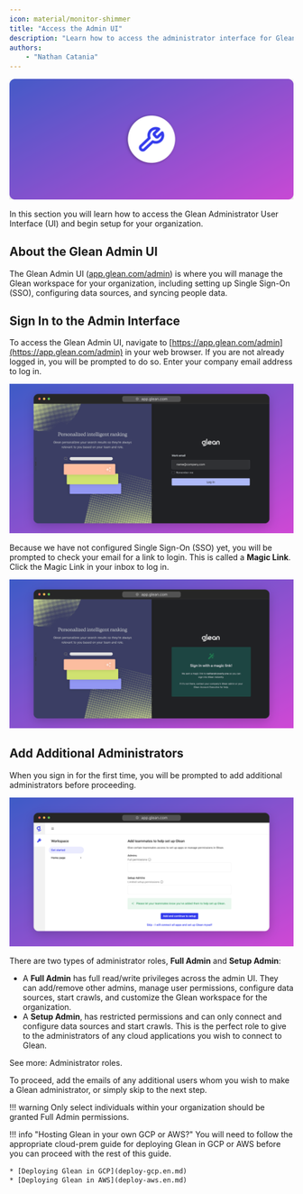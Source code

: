 ```yaml
---
icon: material/monitor-shimmer
title: "Access the Admin UI"
description: "Learn how to access the administrator interface for Glean and add additional administrators."
authors:
    - "Nathan Catania"
---
```

![](assets/adminui.en.20231128232119099.webp)

In this section you will learn how to access the Glean Administrator User Interface (UI) and begin setup for your organization.

## About the Glean Admin UI
The Glean Admin UI ([app.glean.com/admin](https://app.glean.com/admin)) is where you will manage the Glean workspace for your organization, including setting up Single Sign-On (SSO), configuring data sources, and syncing people data.

## Sign In to the Admin Interface

To access the Glean Admin UI, navigate to [https://app.glean.com/admin](https://app.glean.com/admin) in your web browser. If you are not already logged in, you will be prompted to do so. Enter your company email address to log in.

![glean-1700136034954-2x](assets/adminui.en.20231128230527880.webp)

Because we have not configured Single Sign-On (SSO) yet, you will be prompted to check your email for a link to login. This is called a **Magic Link**. Click the Magic Link in your inbox to log in.

![glean-1700136098518-2x](assets/adminui.en.20231128230527970.webp)

## Add Additional Administrators



When you sign in for the first time, you will be prompted to add additional administrators before proceeding.

![glean-1700386307365-2x](assets/adminui.en.20231128230528048.webp)

There are two types of administrator roles, **Full Admin** and **Setup Admin**:

* A **Full Admin** has full read/write privileges across the admin UI. They can add/remove other admins, manage user permissions, configure data sources, start crawls, and customize the Glean workspace for the organization.
* A **Setup Admin**, has restricted permissions and can only connect and configure data sources and start crawls. This is the perfect role to give to the administrators of any cloud applications you wish to connect to Glean.

See more: Administrator roles.

To proceed, add the emails of any additional users whom you wish to make a Glean administrator, or simply skip to the next step.

!!! warning
    Only select individuals within your organization should be granted Full Admin permissions.

!!! info "Hosting Glean in your own GCP or AWS?"
    You will need to follow the appropriate cloud-prem guide for deploying Glean in GCP or AWS before you can proceed with the rest of this guide.

    * [Deploying Glean in GCP](deploy-gcp.en.md)
    * [Deploying Glean in AWS](deploy-aws.en.md)